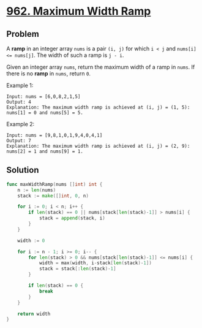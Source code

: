 # [962. Maximum Width Ramp](https://leetcode.com/problems/maximum-width-ramp/)

## Problem

A **ramp** in an integer array `nums` is a pair `(i, j)` for which `i < j` and `nums[i] <= nums[j]`. The width of such a ramp is `j - i`.

Given an integer array `nums`, return the maximum width of a ramp in `nums`. If there is no **ramp** in `nums`, return `0`.


Example 1:

```
Input: nums = [6,0,8,2,1,5]
Output: 4
Explanation: The maximum width ramp is achieved at (i, j) = (1, 5): nums[1] = 0 and nums[5] = 5.
```

Example 2:

```
Input: nums = [9,8,1,0,1,9,4,0,4,1]
Output: 7
Explanation: The maximum width ramp is achieved at (i, j) = (2, 9): nums[2] = 1 and nums[9] = 1.
```

## Solution

```go
func maxWidthRamp(nums []int) int {
	n := len(nums)
	stack := make([]int, 0, n)

	for i := 0; i < n; i++ {
		if len(stack) == 0 || nums[stack[len(stack)-1]] > nums[i] {
			stack = append(stack, i)
		}
	}

	width := 0

	for i := n - 1; i >= 0; i-- {
		for len(stack) > 0 && nums[stack[len(stack)-1]] <= nums[i] {
			width = max(width, i-stack[len(stack)-1])
			stack = stack[:len(stack)-1]
		}

		if len(stack) == 0 {
			break
		}
	}

	return width
}
```